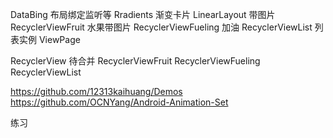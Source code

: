 DataBing 布局绑定监听等
Rradients 渐变卡片
LinearLayout 带图片
RecyclerViewFruit 水果带图片
RecyclerViewFueling 加油
RecyclerViewList 列表实例
ViewPage

RecyclerView 待合并
RecyclerViewFruit
RecyclerViewFueling
RecyclerViewList


https://github.com/12313kaihuang/Demos
https://github.com/OCNYang/Android-Animation-Set


练习